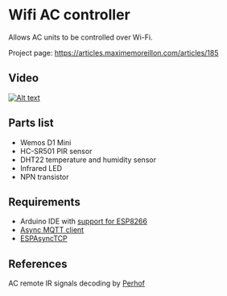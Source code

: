 # Wifi AC controller

Allows AC units to be controlled over Wi-Fi. 

Project page: https://articles.maximemoreillon.com/articles/185


## Video
[![Alt text](https://img.youtube.com/vi/c-dv-OPsKKY/0.jpg)](https://www.youtube.com/watch?v=c-dv-OPsKKY)

## Parts list
* Wemos D1 Mini
* HC-SR501 PIR sensor
* DHT22 temperature and humidity sensor
* Infrared LED
* NPN transistor


## Requirements
* Arduino IDE with [support for ESP8266](https://github.com/esp8266/Arduino)
* [Async MQTT client](https://github.com/marvinroger/async-mqtt-client)
* [ESPAsyncTCP](https://github.com/me-no-dev/ESPAsyncTCP)

## References
AC remote IR signals decoding by [Perhof](https://perhof.wordpress.com/2015/03/29/reverse-engineering-hitachi-air-conditioner-infrared-remote-commands/)
